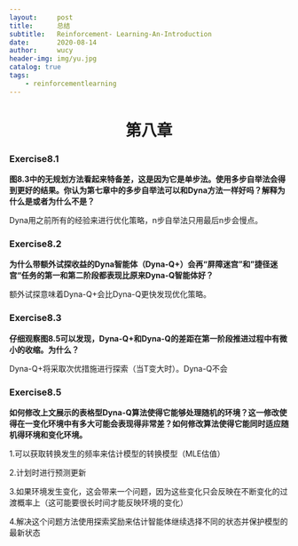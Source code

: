 ```yaml
---
layout:     post
title:      总结
subtitle:   Reinforcement- Learning-An-Introduction
date:       2020-08-14
author:     wucy
header-img: img/yu.jpg
catalog: true
tags:
    - reinforcementlearning
---
```



# <center>第八章</center>

### Exercise8.1

**图8.3中的无规划方法看起来特备差，这是因为它是单步法。使用多步自举法会得到更好的结果。你认为第七章中的多步自举法可以和Dyna方法一样好吗？解释为什么是或者为什么不是？**

Dyna用之前所有的经验来进行优化策略，n步自举法只用最后n步会慢点。

### Exercise8.2

**为什么带额外试探收益的Dyna智能体（Dyna-Q+）会再“屏障迷宫”和”捷径迷宫“任务的第一和第二阶段都表现比原来Dyna-Q智能体好？**

额外试探意味着Dyna-Q+会比Dyna-Q更快发现优化策略。

### Exercise8.3

**仔细观察图8.5可以发现，Dyna-Q+和Dyna-Q的差距在第一阶段推进过程中有微小的收缩。为什么？**

Dyna-Q+将采取次优措施进行探索（当T变大时）。Dyna-Q不会

### Exercise8.5

**如何修改上文展示的表格型Dyna-Q算法使得它能够处理随机的环境？这一修改使得在一变化环境中有多大可能会表现得非常差？如何修改算法使得它能同时适应随机得环境和变化环境。**

1.可以获取转换发生的频率来估计模型的转换模型（MLE估值）

2.计划时进行预测更新

3.如果环境发生变化，这会带来一个问题，因为这些变化只会反映在不断变化的过渡概率上（这可能要很长时间才能反映环境的变化）

4.解决这个问题方法使用探索奖励来估计智能体继续选择不同的状态并保护模型的最新状态